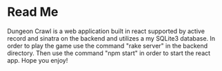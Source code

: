 # Read Me
Dungeon Crawl is a web application built in react supported by active record and sinatra on the backend and utilizes a my SQLite3 database. In order to play the game use the command "rake server" in the backend directory. Then use the command "npm start" in order to start the react app. Hope you enjoy!
